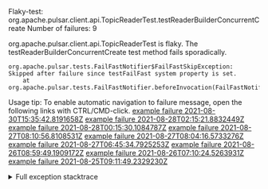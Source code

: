         
Flaky-test: org.apache.pulsar.client.api.TopicReaderTest.testReaderBuilderConcurrentCreate
Number of failures: 9

org.apache.pulsar.client.api.TopicReaderTest is flaky. The testReaderBuilderConcurrentCreate test method fails sporadically.

```
org.apache.pulsar.tests.FailFastNotifier$FailFastSkipException: Skipped after failure since testFailFast system property is set.
	at org.apache.pulsar.tests.FailFastNotifier.beforeInvocation(FailFastNotifier.java:88)

```

Usage tip: To enable automatic navigation to failure message, open the following links with CTRL/CMD-click.
[example failure 2021-08-30T15:35:42.8191658Z](https://github.com/apache/pulsar/runs/3463119398?check_suite_focus=true#step:9:3819)
[example failure 2021-08-28T02:15:21.8832449Z](https://github.com/apache/pulsar/runs/3448473880?check_suite_focus=true#step:9:2816)
[example failure 2021-08-28T00:15:30.1084787Z](https://github.com/apache/pulsar/runs/3447917315?check_suite_focus=true#step:9:2184)
[example failure 2021-08-27T08:10:56.8108531Z](https://github.com/apache/pulsar/runs/3440980370?check_suite_focus=true#step:9:2883)
[example failure 2021-08-27T08:04:16.5733276Z](https://github.com/apache/pulsar/runs/3440855241?check_suite_focus=true#step:9:2808)
[example failure 2021-08-27T06:45:34.7925253Z](https://github.com/apache/pulsar/runs/3440411158?check_suite_focus=true#step:9:2809)
[example failure 2021-08-26T08:59:49.1909172Z](https://github.com/apache/pulsar/runs/3430539961?check_suite_focus=true#step:9:3518)
[example failure 2021-08-26T07:10:24.5263931Z](https://github.com/apache/pulsar/runs/3429892136?check_suite_focus=true#step:9:2870)
[example failure 2021-08-25T09:11:49.2329230Z](https://github.com/apache/pulsar/runs/3420085427?check_suite_focus=true#step:10:2776)


<details>
<summary>Full exception stacktrace</summary>
<code><pre>
org.apache.pulsar.tests.FailFastNotifier$FailFastSkipException: Skipped after failure since testFailFast system property is set.
	at org.apache.pulsar.tests.FailFastNotifier.beforeInvocation(FailFastNotifier.java:88)

</pre></code>
</details>

